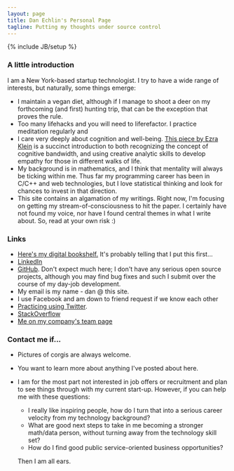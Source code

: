 ```yaml
---
layout: page
title: Dan Echlin's Personal Page
tagline: Putting my thoughts under source control
---
```

{% include JB/setup %}

### A little introduction

I am a New York-based startup technologist. I try to have a wide range of interests, but naturally, some things emerge:

* I maintain a vegan diet, although if I manage to shoot a deer on my forthcoming (and first) hunting trip, that can be the exception that proves the rule.
* Too many lifehacks and you will need to liferefactor. I practice meditation regularly and 
* I care very deeply about cognition and well-being. [This piece by Ezra Klein](http://www.washingtonpost.com/blogs/wonkblog/wp/2012/09/20/what-romney-doesnt-understand-about-personal-responsibility/) is a succinct introduction to both recognizing the concept of cognitive bandwidth, and using creative analytic skills to develop empathy for those in different walks of life.
* My background is in mathematics, and I think that mentality will always be ticking within me. Thus far my programming career has been in C/C++ and web technologies, but I love statistical thinking and look for chances to invest in that direction.
* This site contains an algamation of my writings. Right now, I'm focusing on getting my stream-of-consciousness to hit the paper. I certainly have not found my voice, nor have I found central themes in what I write about. So, read at your own risk :)

### Links

* [Here's my digital bookshelf.](http://www.goodreads.com/review/list/10089074-dan) It's probably telling that I put this first...
* [LinkedIn](http://linkedin.com/in/djechlin)
* [GitHub](https://github.com/djechlin). Don't expect much here; I don't have any serious open source projects, although you may find bug fixes and such I submit over the course of my day-job development.
* My email is my name - dan @ this site.
* I use Facebook and am down to friend request if we know each other
* [Practicing using Twitter](https://twitter.com/djechlin).
* [StackOverflow](http://stackoverflow.com/users/1339987/djechlin)
* [Me on my company's team page](https://unroll.me/team/dan/)

### Contact me if...

* Pictures of corgis are always welcome.
* You want to learn more about anything I've posted about here.
* I am for the most part not interested in job offers or recruitment and plan to see things through with my current start-up. However, if you can help me with these questions:
    - I really like inspiring people, how do I turn that into a serious career velocity from my technology background?
    - What are good next steps to take in me becoming a stronger math/data person, without turning away from the technology skill set?
    - How do I find good public service-oriented business opportunities?
    
    Then I am all ears.


